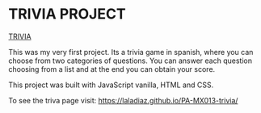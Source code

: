 # TRIVIA PROJECT

[TRIVIA](https://laladiaz.github.io/PA-MX013-trivia/)

This was my very first project. Its a trivia game in spanish, where you can choose from two categories of questions.
You can answer each question choosing from a list and at the end you can obtain your score.

This project was built with JavaScript vanilla, HTML and CSS.

To see the triva page visit: https://laladiaz.github.io/PA-MX013-trivia/


